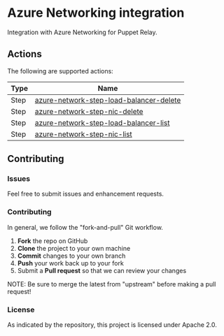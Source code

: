 # Azure Networking integration

Integration with Azure Networking for Puppet Relay.

## Actions

The following are supported actions: 

|   Type    |  Name              |
|-----------|--------------------|
| Step      | [azure-network-step-load-balancer-delete](/steps/azure-network-step-load-balancer-delete)  | 
| Step      | [azure-network-step-nic-delete](/steps/azure-network-step-nic-delete)  | 
| Step      | [azure-network-step-load-balancer-list](/steps/azure-network-step-load-balancer-list)  | 
| Step      | [azure-network-step-nic-list](/steps/azure-network-step-nic-list)  | 


## Contributing

### Issues

Feel free to submit issues and enhancement requests.

### Contributing

In general, we follow the "fork-and-pull" Git workflow.

 1. **Fork** the repo on GitHub
 2. **Clone** the project to your own machine
 3. **Commit** changes to your own branch
 4. **Push** your work back up to your fork
 5. Submit a **Pull request** so that we can review your changes

NOTE: Be sure to merge the latest from "upstream" before making a pull request!

### License

As indicated by the repository, this project is licensed under Apache 2.0.